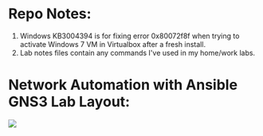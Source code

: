# Repo Notes:
1. Windows KB3004394 is for fixing error 0x80072f8f when trying to activate Windows 7 VM in Virtualbox after a fresh install.
2. Lab notes files contain any commands I've used in my home/work labs.

# Network Automation with Ansible GNS3 Lab Layout:
<img src="https://github.com/restogit/Network-Automation-Lab/blob/f57bc819886a0dc959de4972bccc2adb2c96cb8a/NetworkAutomationGNS3Layout.png"></img>
